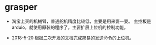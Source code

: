 # grasper

- 淘宝上买的机械臂，普通舵机精度比较低，主要是用来耍一耍。 主控板是arduio，就使用原装的程序了，主要扩展上位机的控制功能。

- 2018-5-20 根据二次开发的文档完成简易的发送命令的上位机。
